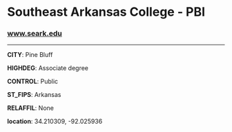 # Southeast Arkansas College - PBI
### www.seark.edu
---
**CITY**: Pine Bluff

**HIGHDEG**: Associate degree

**CONTROL**: Public

**ST_FIPS**: Arkansas

**RELAFFIL**: None

**location**: 34.210309, -92.025936